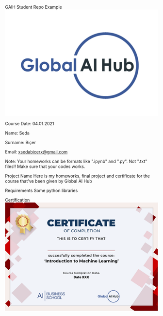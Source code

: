 GAIH Student Repo Example
![](img/logo.png)

Course Date: 04.01.2021

Name: Seda

Surname: Biçer

Email: xsedabicerx@gmail.com

Note: Your homeworks can be formats like ".ipynb" and ".py". Not ".txt" files!! Make sure that your codes works.

Project Name
Here is my homeworks, final project and certificate for the course that've been given by Global AI Hub

Requirements
Some python libraries

Certification
![](img/ML_Certificate.png)

